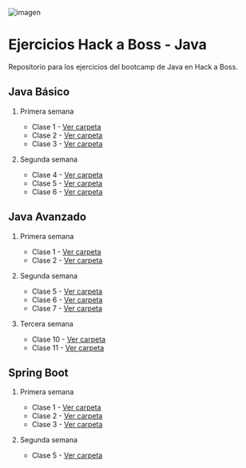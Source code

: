![imagen](https://i.postimg.cc/YC3bpTT0/logo-5.png)

# Ejercicios Hack a Boss - Java

Repositorio para los ejercicios del bootcamp de Java en Hack a Boss.

## Java Básico

1. Primera semana
   - Clase 1 - [Ver carpeta](https://github.com/davidFCDev/FernandezComesanaDavidEjerciciosJava/tree/main/JavaBasico/Semana1/Clase1)
   - Clase 2 - [Ver carpeta](https://github.com/davidFCDev/FernandezComesanaDavidEjerciciosJava/tree/main/JavaBasico/Semana1/Clase2)
   - Clase 3 - [Ver carpeta](https://github.com/davidFCDev/FernandezComesanaDavidEjerciciosJava/tree/main/JavaBasico/Semana1/Clase3)

3. Segunda semana
   - Clase 4 - [Ver carpeta](https://github.com/davidFCDev/FernandezComesanaDavidEjerciciosJava/tree/main/JavaBasico/Semana2/Clase5)
   - Clase 5 - [Ver carpeta](https://github.com/davidFCDev/FernandezComesanaDavidEjerciciosJava/tree/main/JavaBasico/Semana2/Clase6)
   - Clase 6 - [Ver carpeta](https://github.com/davidFCDev/FernandezComesanaDavidEjerciciosJava/tree/main/JavaBasico/Semana2/Clase7)

## Java Avanzado

1. Primera semana
   - Clase 1 - [Ver carpeta](https://github.com/davidFCDev/FernandezComesanaDavidEjerciciosJava/tree/main/JavaAvanzado/Semana1/Clase1)
   - Clase 2 - [Ver carpeta](https://github.com/davidFCDev/FernandezComesanaDavidEjerciciosJava/tree/main/JavaAvanzado/Semana1/Clase2)

2. Segunda semana
   - Clase 5 - [Ver carpeta](https://github.com/davidFCDev/FernandezComesanaDavidEjerciciosJava/tree/main/JavaAvanzado/Semana2/Clase3-5)
   - Clase 6 - [Ver carpeta](https://github.com/davidFCDev/FernandezComesanaDavidEjerciciosJava/tree/main/JavaAvanzado/Semana2/Clase6)
   - Clase 7 - [Ver carpeta](https://github.com/davidFCDev/FernandezComesanaDavidEjerciciosJava/tree/main/JavaAvanzado/Semana2/Clase7)

3. Tercera semana
   - Clase 10 - [Ver carpeta](https://github.com/davidFCDev/FernandezComesanaDavidEjerciciosJava/tree/main/JavaAvanzado/Semana3/Clase10)
   - Clase 11 - [Ver carpeta](https://github.com/davidFCDev/FernandezComesanaDavidEjerciciosJava/tree/main/JavaAvanzado/Semana3/Clase11)
  
## Spring Boot

1. Primera semana

   - Clase 1 - [Ver carpeta](https://github.com/davidFCDev/FernandezComesanaDavidEjerciciosJava/tree/main/SpringBoot/Semana1/Clase1)
   - Clase 2 - [Ver carpeta](https://github.com/davidFCDev/FernandezComesanaDavidEjerciciosJava/tree/main/SpringBoot/Semana1/Clase2)
   - Clase 3 - [Ver carpeta](https://github.com/davidFCDev/FernandezComesanaDavidEjerciciosJava/tree/main/SpringBoot/Semana1/Clase3)

2. Segunda semana

   - Clase 5 - [Ver carpeta](https://github.com/davidFCDev/FernandezComesanaDavidEjerciciosJava/tree/main/SpringBoot/Semana2/Clase5)

 

